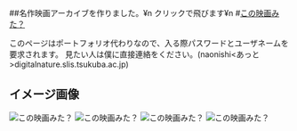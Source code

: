 ##名作映画アーカイブを作りました。¥n
クリックで飛びます¥n
#[この映画みた？](http://turkey.slis.tsukuba.ac.jp/~s1811433/index.html)

このページはポートフォリオ代わりなので、入る際パスワードとユーザネームを要求されます。
見たい人は僕に直接連絡をください。(naonishi<あっと>digitalnature.slis.tsukuba.ac.jp)

イメージ画像
--
![この映画みた？](https://user-images.githubusercontent.com/39507181/60319111-5a500c00-99b0-11e9-9c95-41416cc24336.png)
![この映画みた？](https://user-images.githubusercontent.com/39507181/60319115-5cb26600-99b0-11e9-83f8-c203e6fa1933.png)
![この映画みた？](https://user-images.githubusercontent.com/39507181/60319117-5de39300-99b0-11e9-92f9-342a4774d975.png)
![この映画みた？](https://user-images.githubusercontent.com/39507181/60319120-5f14c000-99b0-11e9-8f17-cbe0ecef8cc7.png)
